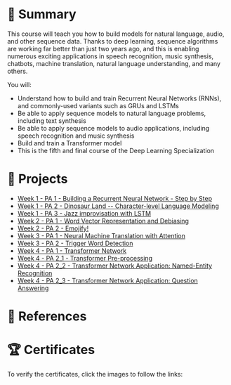 # 📄 Summary
This course will teach you how to build models for natural language, audio, and other sequence data. Thanks to deep learning, sequence algorithms are working far better than just two years ago, and this is enabling numerous exciting applications in speech recognition, music synthesis, chatbots, machine translation, natural language understanding, and many others.

You will:
* Understand how to build and train Recurrent Neural Networks (RNNs), and commonly-used variants such as GRUs and LSTMs
* Be able to apply sequence models to natural language problems, including text synthesis
* Be able to apply sequence models to audio applications, including speech recognition and music synthesis
* Build and train a Transformer model
* This is the fifth and final course of the Deep Learning Specialization

# 📂 Projects
* [Week 1 - PA 1 - Building a Recurrent Neural Network - Step by Step](https://github.com/mauritsvzb/DeepLearning.AI-Deep-Learning-Specialization/blob/main/05.%20Sequence%20Models/01.%20Recurrent%20Neural%20Networks/Building_a_Recurrent_Neural_Network_Step_by_Step.ipynb)
* [Week 1 - PA 2 - Dinosaur Land -- Character-level Language Modeling](https://github.com/mauritsvzb/DeepLearning.AI-Deep-Learning-Specialization/blob/main/05.%20Sequence%20Models/01.%20Recurrent%20Neural%20Networks/Dinosaurus_Island_Character_level_language_model.ipynb)
* [Week 1 - PA 3 - Jazz improvisation with LSTM](https://github.com/mauritsvzb/DeepLearning.AI-Deep-Learning-Specialization/blob/main/05.%20Sequence%20Models/01.%20Recurrent%20Neural%20Networks/Improvise_a_Jazz_Solo_with_an_LSTM_Network_v4.ipynb)
* [Week 2 - PA 1 - Word Vector Representation and Debiasing](https://github.com/mauritsvzb/DeepLearning.AI-Deep-Learning-Specialization/blob/main/05.%20Sequence%20Models/02.%20Natural%20Language%20Processing%20%26%20Word%20Embeddings/Operations_on_word_vectors_v2a.ipynb)
* [Week 2 - PA 2 - Emojify!](https://github.com/mauritsvzb/DeepLearning.AI-Deep-Learning-Specialization/blob/main/05.%20Sequence%20Models/02.%20Natural%20Language%20Processing%20%26%20Word%20Embeddings/Emoji_v3a.ipynb)
* [Week 3 - PA 1 - Neural Machine Translation with Attention](https://github.com/mauritsvzb/DeepLearning.AI-Deep-Learning-Specialization/blob/main/05.%20Sequence%20Models/03.%20Sequence%20models%20&%20Attention%20mechanism/Neural_machine_translation_with_attention_v4a.ipynb)
* [Week 3 - PA 2 - Trigger Word Detection](https://github.com/mauritsvzb/DeepLearning.AI-Deep-Learning-Specialization/blob/main/05.%20Sequence%20Models/03.%20Sequence%20models%20%26%20Attention%20mechanism/Trigger_word_detection_v2a%20(1).ipynb)
* [Week 4 - PA 1 - Transformer Network](https://github.com/mauritsvzb/DeepLearning.AI-Deep-Learning-Specialization/blob/main/05.%20Sequence%20Models/04.%20Transformer%20Network/C5_W4_A1_Transformer_Subclass_v1.ipynb)
* [Week 4 - PA 2_1 - Transformer Pre-processing](https://github.com/mauritsvzb/DeepLearning.AI-Deep-Learning-Specialization/blob/main/05.%20Sequence%20Models/04.%20Transformer%20Network/Embedding_plus_Positional_encoding.ipynb)
* [Week 4 - PA 2_2 - Transformer Network Application: Named-Entity Recognition](https://github.com/mauritsvzb/DeepLearning.AI-Deep-Learning-Specialization/blob/main/05.%20Sequence%20Models/04.%20Transformer%20Network/Transformer_application_Named_Entity_Recognition.ipynb)
* [Week 4 - PA 2_3 - Transformer Network Application: Question Answering](https://github.com/mauritsvzb/DeepLearning.AI-Deep-Learning-Specialization/blob/main/05.%20Sequence%20Models/04.%20Transformer%20Network/QA_dataset.ipynb)

# 📄 References


# 🏆 Certificates
To verify the certificates, click the images to follow the links:
